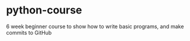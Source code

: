 # python-course
6 week beginner course to show how to write basic programs, and make commits to GitHub
